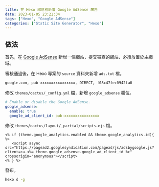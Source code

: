 ```yaml
---
title: 在 Hexo 部落格新增 Google AdSense 廣告
date: 2023-01-05 23:21:34
tags: ["Hexo", "Google AdSense"]
categories: ["Static Site Generator", "Hexo"]
---
```


## 做法

首先，在 [Google AdSense](https://www.google.com.tw/adsense/start/) 新增一個網站，提交審查的網站，必須放置於主網域。

審核通過後，在 Hexo 專案的 `source` 資料夾新增 `ads.txt` 檔。

```txt
google.com, pub-xxxxxxxxxxxxxxxx, DIRECT, f08c47fec0942fa0
```

修改 `themes/cactus/_config.yml` 檔，新增 `google_adsense` 欄位。

```yaml
# Enable or disable the Google AdSense.
google_adsense:
  enable: true
  google_ad_client_id: pub-xxxxxxxxxxxxxxxx
```

修改 `themes/cactus/layout/_partial/scripts.ejs` 檔。

```ejs
<% if (theme.google_analytics.enabled && theme.google_analytics.id){ %>
   <script async src="https://pagead2.googlesyndication.com/pagead/js/adsbygoogle.js?client=ca-<%= theme.google_adsense.google_ad_client_id %>" crossorigin="anonymous"></script>
<% } %>
```

發布。

```bash
hexo d -g
```
